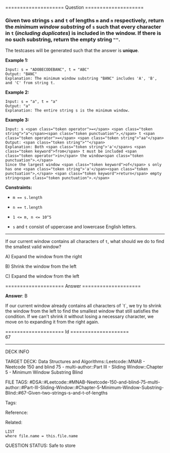 ==================== Question ====================  

### Given two strings `s` and `t` of lengths `m` and `n` respectively, return the _**minimum window substring**_ of `s` such that every character in `t` (_**including duplicates**_) is included in the window. If there is no such substring, return the empty string `""`.

The testcases will be generated such that the answer is **unique**.

**Example 1:**

<!-- codeblock-start -->
<pre><code>Input: s = "ADOBECODEBANC", t = "ABC"
Output: "BANC"
Explanation: The minimum window substring "BANC" includes 'A', 'B', and 'C' from string t.
</code></pre>
<!-- codeblock-end -->

**Example 2:**

<!-- codeblock-start -->
<pre><code>Input: s = "a", t = "a"
Output: "a"
Explanation: The entire string s is the minimum window.
</code></pre>
<!-- codeblock-end -->

**Example 3:**

<!-- codeblock-start -->
<pre><code>Input: s &#x3C;span class="token operator">=&#x3C;/span> &#x3C;span class="token string">"a"&#x3C;/span>&#x3C;span class="token punctuation">,&#x3C;/span> t &#x3C;span class="token operator">=&#x3C;/span> &#x3C;span class="token string">"aa"&#x3C;/span>
Output: &#x3C;span class="token string">""&#x3C;/span>
Explanation: Both &#x3C;span class="token string">'a'&#x3C;/span>s &#x3C;span class="token keyword">from&#x3C;/span> t must be included &#x3C;span class="token operator">in&#x3C;/span> the window&#x3C;span class="token punctuation">.&#x3C;/span>
Since the largest window &#x3C;span class="token keyword">of&#x3C;/span> s only has one &#x3C;span class="token string">'a'&#x3C;/span>&#x3C;span class="token punctuation">,&#x3C;/span> &#x3C;span class="token keyword">return&#x3C;/span> empty string&#x3C;span class="token punctuation">.&#x3C;/span>
</code></pre>
<!-- codeblock-end -->

**Constraints:**

- `m == s.length`

- `n == t.length`

- `1 <= m, n <= 10^5`

- `s` and `t` consist of uppercase and lowercase English letters.

---

If our current window contains all characters of `t`, what should we do to find the smallest valid window?

A) Expand the window from the right

B) Shrink the window from the left

C) Expand the window from the left  

==================== Answer ====================  

**Answer**: B

If our current window already contains all characters of \`t\`, we try to shrink the window from the left to find the smallest window that still satisfies the condition. If we can't shrink it without losing a necessary character, we move on to expanding it from the right again.

==================== Id ====================  
67

---

DECK INFO

TARGET DECK: Data Structures and Algorithms::Leetcode::MNAB - Neetcode 150 and blind 75 - multi-author::Part III - Sliding Window::Chapter 5 - Minimum Window Substring Blind

FILE TAGS: #DSA::#Leetcode::#MNAB-Neetcode-150-and-blind-75-multi-author::#Part-III-Sliding-Window::#Chapter-5-Minimum-Window-Substring-Blind::#67-Given-two-strings-s-and-t-of-lengths

Tags:

Reference:

Related:

```dataview
LIST
where file.name = this.file.name
```
QUESTION STATUS: Safe to store
